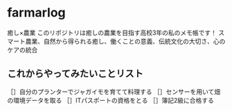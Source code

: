 # farmarlog
癒し×農業
このリポジトリは癒しの農業を目指す高校3年の私のメモ帳です！
スマート農業、自然から得られる癒し、働くことの意義、伝統文化の大切さ、心のケアの統合

## これからやってみたいことリスト

［］自分のプランターでジャガイモを育てて料理する
［］センサーを用いて畑の環境データを取る
［］ITパスポートの資格をとる
［］簿記2級に合格する
